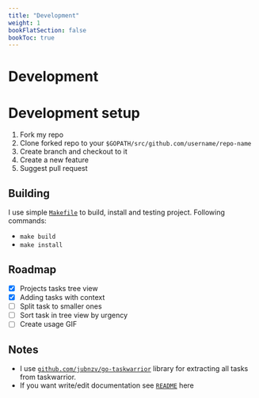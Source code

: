 ```yaml
---
title: "Development"
weight: 1
bookFlatSection: false
bookToc: true
---
```


# Development

# Development setup
1. Fork my repo
2. Clone forked repo to your `$GOPATH/src/github.com/username/repo-name`
3. Create branch and checkout to it
4. Create a new feature
5. Suggest pull request

## Building
I use simple [`Makefile`](https://github.com/LikiPiki/taskwarriorExtension/blob/master/Makefile) to build, install and testing project.
Following commands:
- `make build`
- `make install`
## Roadmap
- [x] Projects tasks tree view
- [x] Adding tasks with context
- [ ] Split task to smaller ones
- [ ] Sort task in tree view by urgency
- [ ] Create usage GIF

## Notes
- I use [`github.com/jubnzv/go-taskwarrior`](https://github.com/jubnzv/go-taskwarrior) library for extracting all tasks from taskwarrior.
- If you want write/edit documentation see [`README`](https://github.com/LikiPiki/taskwarriorExtension/tree/master/doc) here
